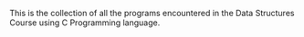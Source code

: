 This is the collection of all the programs encountered in the Data Structures Course using C Programming language.